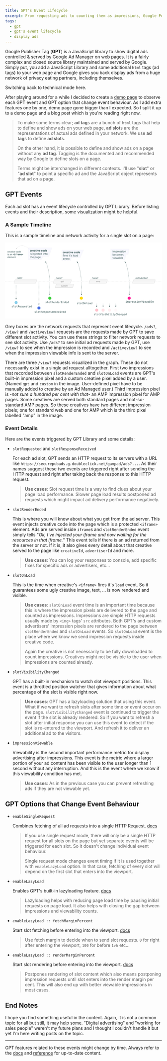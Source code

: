 ```yaml
---
title: GPT's Event Lifecycle
excerpt: From requesting ads to counting them as impressions, Google Publisher Tag (GPT) Library triggers a set of events to inform page about current display ad slot statuses. This page is a preliminary reading for the demo page I build for this event lifecycle.
tags:
  - gpt
  - gpt's event lifecycle
  - display ads
---
```


Google Publisher Tag (**GPT**) is a JavaScript library to show digital ads controlled & served by Google Ad Manager on web pages. It is a fairly complex and closed source library maintained and served by Google. Simply put, you add a JavaScript Library and some additional `html` tags (ad tags) to your web page and Google gives you back display ads from a huge network of privacy eating partners, including themselves.

Switching back to technical mode here.

After playing around for a while I decided to create a [demo page](https://xkema.github.io/gpt-s-event-lifecycle/ "A demo page to observe GPT's (Google Publisher Tag) slot lifecycle events.") to observe each GPT event and GPT option that change event behaviour. As I add extra features one by one, demo page gone bigger than I expected. So I split it up to a demo page and a blog post which is you're reading right now.

> To make some terms clear; **ad tag**s are a bunch of `html` tags that help to define and show ads on your web page, **ad slot**s are the representations of actual ads defined in your network. We use **ad tag**s to define **ad slot**s.
>
> On the other hand, it is possible to define and show ads on a page without any **ad tag**. Tagging is the documented and recommended way by Google to define slots on a page.
>
> Terms might be interchanged in different contexts. I'll use "**slot**" or "**ad slot**" to point a specific ad and the JavaScript object represents that ad on a page.

## GPT Events

Each ad slot has an event lifecycle controlled by GPT Library. Before listing events and their description, some visualization might be helpful.

### A Sample Timeline

This is a sample timeline and network activity for a single slot on a page:

![GPT's Event Lifecycle Timeline](/assets/uploads/gpt-s-event-lifecycle-timeline-opt.svg "GPT's Event Lifecycle Timeline")

Grey boxes are the network requests that represent event lifecycle. `/ads?`, `/view?` and `/activeview?` requests are the requests made by GPT to save different slot activity. You can use these strings to filter network requests to see slot activity. Use `/ads?` to see initial ad requests made by GPT, use `/view?` to see when the impression is recorded and `/activeview?` to see when the impression viewable info is sent to the server.

There are three `/view?` requests visualized in the graph. These do not necessarily exist in a single ad request alltogether. First two impressions that recorded between `slotRenderEnded` and `slotOnLoad` events are GPT's built-in impression pixel and a custom creative pixel added by a user. (Named `gpt` and `custom` in the image. User-defined pixel have to be manually added to creative by an Ad Managed user.) Third impression pixel is -*not sure a hundred per cent with that*- an AMP impression pixel for AMP pages. Some creatives are served both standard pages and not-so-standard AMP pages. So these creatives have two different impression pixels; one for standard web and one for AMP which is the third pixel labelled "amp" in the image.

### Event Details

Here are the events triggered by GPT Library and some details:

- `slotRequested` and `slotResponseReceived`

  For each ad slot, GPT sends an HTTP request to its servers with a URL like `https://securepubads.g.doubleclick.net/gampad/ads?...`. As their names suggest these two events are triggered right after sending the HTTP request and right after taking back the response to this HTTP request. 

  > **Use cases**: Slot request time is a way to find clues about your page load performance. Slower page load results postponed ad requests which might impact ad delivery performance negatively.
  
- `slotRenderEnded`

  This is where you will know about what you get from the ad server. This event injects creative code into the page which is a protected  `<iframe>` element. Ads are served inside `iframe`s and `slotRenderEnded` event simply tells "*Ok, I've injected your iframe and now waiting for the resources in that iframe.*" This event tells if there is an ad returned from the server or not. If it is, it also gives every detail about that creative served to the page like `creativeId`, `advertiserId` and more.
  
  > **Use cases**: You can log your responses to console, add specific fixes for specific ads or advertisers, etc...

- `slotOnLoad`

  This is the time when creative's `<iframe>` fires it's `load` event. So it guarantees some ugly creative image, text, ... is now rendered and visible.

  > **Use cases**: `slotOnLoad` event time is an important time because this is where the impression pixels are delivered to the page and counted as impressions. Impressions are simple HTTP requests usually made by `<img>` tags' `src` attributes. Both GPT's and custom advertisers' impression pixels are rendered to the page between `slotRenderEnded` and `slotOnLoad` events. So `slotOnLoad` event is the place where we know we send impression requests inside creative code.
  >
  > Again the creative is not necessarily to be fully downloaded to count impressions. Creatives might not be visible to the user when impressions are counted already.

- `slotVisibilityChanged`

  GPT has a built-in mechanism to watch slot viewport positions. This event is a throttled position watcher that gives information about what percentage of the slot is visible right now.

  > **Use cases**: GPT has a lazyloading solution that using this event. What if we want to refresh slots after some time or event occur on the page. `slotVisibilityChanged` event is continued to trigger the event if the slot is already rendered. So if you want to refresh a slot after initial response you can use this event to detect if the slot is re-entered to the viewport. And refresh it to deliver an additional ad to the visitors.

- `impressionViewable`

  Viewability is the second important performance metric for display advertising after impressions. This event is the metric where a larger portion of your ad content has been visible to the user longer than 1 second without any interruption. And this is the event where we know if this viewability condition has met.

  > **Use cases**: As in the previous case you can prevent refreshing ads if they are not viewable yet.

## GPT Options that Change Event Behaviour

- `enableSingleRequest`

  Combines fetching of all ad requests into a single HTTP Request. [docs](https://developers.google.com/doubleclick-gpt/reference#boolean-enablesinglerequest "GPT Reference - enableSingleRequest")

  > If you use single request mode, there will only be a single HTTP request for all slots on the page but yet separate events will be triggered for each slot. So it doesn't change individual event behaviour.
  >
  > Single request mode changes event timing if it is used together with `enableLazyLoad` option. In that case, fetching of every slot will depend on the first slot that enters into the viewport. 

- `enableLazyLoad`

  Enables GPT's built-in lazyloading feature. [docs](https://developers.google.com/doubleclick-gpt/reference#googletag.PubAdsService_enableLazyLoad "GPT Reference - enableLazyLoad")

  > Lazyloading helps with reducing page load time by pausing initial requests on page load. It also helps with closing the gap between impressions and viewability counts.

- `enableLazyLoad :: fetchMarginPercent`

  Start slot fetching before entering into the viewport. [docs](https://developers.google.com/doubleclick-gpt/reference#googletag.PubAdsService_enableLazyLoad "GPT Reference - enableLazyLoad")

  > Use fetch margin to decide when to send slot requests. `0` for right after entering the viewport, `100` for before `1vh` etc...

- `enableLazyLoad :: renderMarginPercent`

  Start slot rendering before entering into the viewport. [docs](https://developers.google.com/doubleclick-gpt/reference#googletag.PubAdsService_enableLazyLoad "GPT Reference - enableLazyLoad")

  > Postpones rendering of slot content which also means postponing impression requests until slot enters into the render margin per cent. This will also end up with better viewable impressions in most cases.

## End Notes

I hope you find something useful in the content. Again, it is not a common topic for all but still, it may help some. "Digital advertising" and "working for sales people" weren't my future plans and I thought I couldn't handle it but yet I'm here writing posts on the topic.

---

GPT features related to these events might change by time. Always refer to the [docs](https://developers.google.com/doubleclick-gpt/guides/get-started "Get Started with Google Publisher Tags") and [reference](https://developers.google.com/doubleclick-gpt/reference "GPT Reference") for up-to-date content.